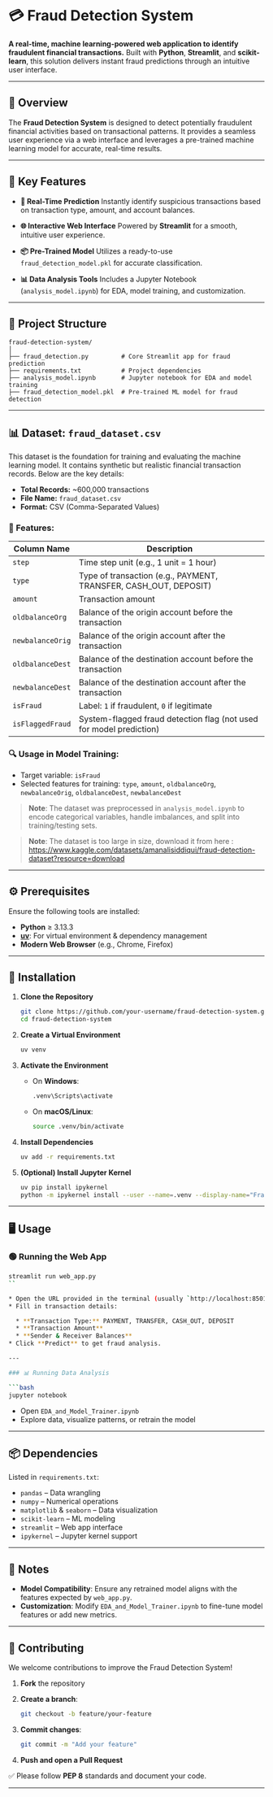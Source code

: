 

# 💳 Fraud Detection System

**A real-time, machine learning-powered web application to identify fraudulent financial transactions.**
Built with **Python**, **Streamlit**, and **scikit-learn**, this solution delivers instant fraud predictions through an intuitive user interface.

---

## 🚀 Overview

The **Fraud Detection System** is designed to detect potentially fraudulent financial activities based on transactional patterns. It provides a seamless user experience via a web interface and leverages a pre-trained machine learning model for accurate, real-time results.

---

## 🔑 Key Features

* **🧠 Real-Time Prediction**
  Instantly identify suspicious transactions based on transaction type, amount, and account balances.

* **🌐 Interactive Web Interface**
  Powered by **Streamlit** for a smooth, intuitive user experience.

* **📦 Pre-Trained Model**
  Utilizes a ready-to-use `fraud_detection_model.pkl` for accurate classification.

* **📊 Data Analysis Tools**
  Includes a Jupyter Notebook (`analysis_model.ipynb`) for EDA, model training, and customization.

---

## 📁 Project Structure

```
fraud-detection-system/
│
├── fraud_detection.py         # Core Streamlit app for fraud prediction
├── requirements.txt           # Project dependencies
├── analysis_model.ipynb       # Jupyter notebook for EDA and model training
├── fraud_detection_model.pkl  # Pre-trained ML model for fraud detection
```

---

## 📊 Dataset: `fraud_dataset.csv`

This dataset is the foundation for training and evaluating the machine learning model. It contains synthetic but realistic financial transaction records. Below are the key details:

* **Total Records:** \~600,000 transactions
* **File Name:** `fraud_dataset.csv`
* **Format:** CSV (Comma-Separated Values)

### 📌 Features:

| Column Name      | Description                                                         |
| ---------------- | ------------------------------------------------------------------- |
| `step`           | Time step unit (e.g., 1 unit = 1 hour)                              |
| `type`           | Type of transaction (e.g., PAYMENT, TRANSFER, CASH\_OUT, DEPOSIT)   |
| `amount`         | Transaction amount                                                  |
| `oldbalanceOrg`  | Balance of the origin account before the transaction                |
| `newbalanceOrig` | Balance of the origin account after the transaction                 |
| `oldbalanceDest` | Balance of the destination account before the transaction           |
| `newbalanceDest` | Balance of the destination account after the transaction            |
| `isFraud`        | Label: `1` if fraudulent, `0` if legitimate                         |
| `isFlaggedFraud` | System-flagged fraud detection flag (not used for model prediction) |

### 🔍 Usage in Model Training:

* Target variable: `isFraud`
* Selected features for training: `type`, `amount`, `oldbalanceOrg`, `newbalanceOrig`, `oldbalanceDest`, `newbalanceDest`

> **Note**: The dataset was preprocessed in `analysis_model.ipynb` to encode categorical variables, handle imbalances, and split into training/testing sets.


>**Note**: The dataset is too large in size, download it from here : https://www.kaggle.com/datasets/amanalisiddiqui/fraud-detection-dataset?resource=download


---

## ⚙️ Prerequisites

Ensure the following tools are installed:

* **Python** ≥ 3.13.3
* **[uv](https://github.com/astral-sh/uv)**: For virtual environment & dependency management
* **Modern Web Browser** (e.g., Chrome, Firefox)

---

## 🧪 Installation

1. **Clone the Repository**

   ```bash
   git clone https://github.com/your-username/fraud-detection-system.git
   cd fraud-detection-system
   ```

2. **Create a Virtual Environment**

   ```bash
   uv venv
   ```

3. **Activate the Environment**

   * On **Windows**:

     ```bash
     .venv\Scripts\activate
     ```

   * On **macOS/Linux**:

     ```bash
     source .venv/bin/activate
     ```

4. **Install Dependencies**

   ```bash
   uv add -r requirements.txt
   ```

5. **(Optional) Install Jupyter Kernel**

   ```bash
   uv pip install ipykernel
   python -m ipykernel install --user --name=.venv --display-name="Fraud Detection Env"
   ```

---

## 🖥️ Usage

### 🟢 Running the Web App

```bash
streamlit run web_app.py
``

* Open the URL provided in the terminal (usually `http://localhost:8501`)
* Fill in transaction details:

  * **Transaction Type:** PAYMENT, TRANSFER, CASH_OUT, DEPOSIT
  * **Transaction Amount**
  * **Sender & Receiver Balances**
* Click **Predict** to get fraud analysis.

---

### 📊 Running Data Analysis

```bash
jupyter notebook
```

* Open `EDA_and_Model_Trainer.ipynb`
* Explore data, visualize patterns, or retrain the model

---

## 📦 Dependencies

Listed in `requirements.txt`:

* `pandas` – Data wrangling
* `numpy` – Numerical operations
* `matplotlib` & `seaborn` – Data visualization
* `scikit-learn` – ML modeling
* `streamlit` – Web app interface
* `ipykernel` – Jupyter kernel support

---

## 📝 Notes

* **Model Compatibility**: Ensure any retrained model aligns with the features expected by `web_app.py`.
* **Customization**: Modify `EDA_and_Model_Trainer.ipynb` to fine-tune model features or add new metrics.

---

## 🤝 Contributing

We welcome contributions to improve the Fraud Detection System!

1. **Fork** the repository
2. **Create a branch**:

   ```bash
   git checkout -b feature/your-feature
   ```
3. **Commit changes**:

   ```bash
   git commit -m "Add your feature"
   ```
4. **Push and open a Pull Request**

✅ Please follow **PEP 8** standards and document your code.

---
